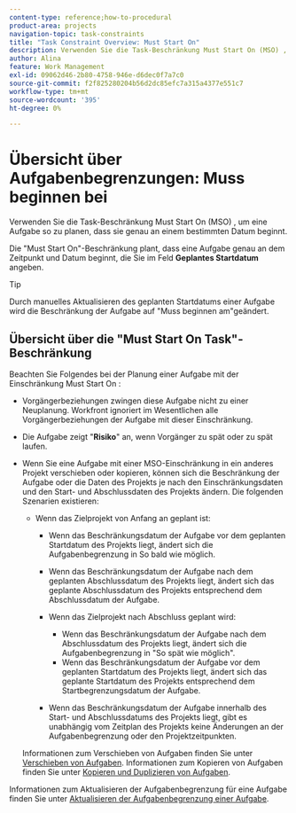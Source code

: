```yaml
---
content-type: reference;how-to-procedural
product-area: projects
navigation-topic: task-constraints
title: "Task Constraint Overview: Must Start On"
description: Verwenden Sie die Task-Beschränkung Must Start On (MSO) , um eine Aufgabe so zu planen, dass sie genau an einem bestimmten Datum beginnt.
author: Alina
feature: Work Management
exl-id: 09062d46-2b80-4758-946e-d6dec0f7a7c0
source-git-commit: f2f825280204b56d2dc85efc7a315a4377e551c7
workflow-type: tm+mt
source-wordcount: '395'
ht-degree: 0%

---
```


# Übersicht über Aufgabenbegrenzungen: Muss beginnen bei

Verwenden Sie die Task-Beschränkung Must Start On (MSO) , um eine Aufgabe so zu planen, dass sie genau an einem bestimmten Datum beginnt.

Die &quot;Must Start On&quot;-Beschränkung plant, dass eine Aufgabe genau an dem Zeitpunkt und Datum beginnt, die Sie im Feld **Geplantes Startdatum** angeben.

>[!TIP]
>
>Durch manuelles Aktualisieren des geplanten Startdatums einer Aufgabe wird die Beschränkung der Aufgabe auf &quot;Muss beginnen am&quot;geändert.

## Übersicht über die &quot;Must Start On Task&quot;-Beschränkung

Beachten Sie Folgendes bei der Planung einer Aufgabe mit der Einschränkung Must Start On :

* Vorgängerbeziehungen zwingen diese Aufgabe nicht zu einer Neuplanung. Workfront ignoriert im Wesentlichen alle Vorgängerbeziehungen der Aufgabe mit dieser Einschränkung.
* Die Aufgabe zeigt &quot;**Risiko**&quot; an, wenn Vorgänger zu spät oder zu spät laufen.

* Wenn Sie eine Aufgabe mit einer MSO-Einschränkung in ein anderes Projekt verschieben oder kopieren, können sich die Beschränkung der Aufgabe oder die Daten des Projekts je nach den Einschränkungsdaten und den Start- und Abschlussdaten des Projekts ändern. Die folgenden Szenarien existieren:

   * Wenn das Zielprojekt von Anfang an geplant ist:

      * Wenn das Beschränkungsdatum der Aufgabe vor dem geplanten Startdatum des Projekts liegt, ändert sich die Aufgabenbegrenzung in So bald wie möglich.
      * Wenn das Beschränkungsdatum der Aufgabe nach dem geplanten Abschlussdatum des Projekts liegt, ändert sich das geplante Abschlussdatum des Projekts entsprechend dem Abschlussdatum der Aufgabe.

      * Wenn das Zielprojekt nach Abschluss geplant wird:

         * Wenn das Beschränkungsdatum der Aufgabe nach dem Abschlussdatum des Projekts liegt, ändert sich die Aufgabenbegrenzung in &quot;So spät wie möglich&quot;.
         * Wenn das Beschränkungsdatum der Aufgabe vor dem geplanten Startdatum des Projekts liegt, ändert sich das geplante Startdatum des Projekts entsprechend dem Startbegrenzungsdatum der Aufgabe.

      * Wenn das Beschränkungsdatum der Aufgabe innerhalb des Start- und Abschlussdatums des Projekts liegt, gibt es unabhängig vom Zeitplan des Projekts keine Änderungen an der Aufgabenbegrenzung oder den Projektzeitpunkten.

  Informationen zum Verschieben von Aufgaben finden Sie unter [Verschieben von Aufgaben](../../../manage-work/tasks/manage-tasks/move-tasks.md). Informationen zum Kopieren von Aufgaben finden Sie unter [Kopieren und Duplizieren von Aufgaben](../../../manage-work/tasks/manage-tasks/copy-and-duplicate-tasks.md).

Informationen zum Aktualisieren der Aufgabenbegrenzung für eine Aufgabe finden Sie unter [Aktualisieren der Aufgabenbegrenzung einer Aufgabe](../../../manage-work/tasks/task-constraints/update-task-constraint-of-task.md).

<!--
<div data-mc-conditions="QuicksilverOrClassic.Draft mode">
<h2>Use the Must Start On Task Constraint</h2>
<p>(NOTE: replaced with new article linked above) </p>
<p>To update the Task Constraint to Must Start On:</p>
<ol>
<li value="1">Go to a task whose Task Constraint you want to update.</li>
<li value="2"> <p data-mc-conditions="QuicksilverOrClassic.Quicksilver">Click the <strong>More</strong> icon <img src="assets/qs-more-icon-on-an-object.png"> next to the task name, then click <strong>Edit</strong>.</p> </li>
<li value="3">In the <strong>Overview</strong> section, expand the <strong>Task Constraint</strong> drop-down menu.</li>
<li value="4"> <p>Select <strong>Must Start On</strong>.</p> </li>
<li value="5"> <p>Specify a <strong>Planned Start Date</strong>.</p> <p>The task must start by this date, and no later than this date.</p> </li>
<li value="6">Click <strong>Save Changes</strong>. </li>
</ol>
</div>
-->
